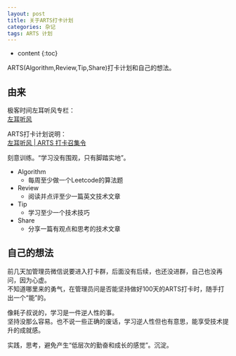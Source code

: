 ```yaml
---
layout: post
title: 关于ARTS打卡计划
categories: 杂记
tags: ARTS 计划
---
```


* content
{:toc}

ARTS(Algorithm,Review,Tip,Share)打卡计划和自己的想法。



## 由来

极客时间左耳听风专栏：  
[左耳听风](https://time.geekbang.org/column/intro/48)

ARTS打卡计划说明：  
[左耳听风 | ARTS 打卡召集令](https://time.geekbang.org/column/article/85839)


刻意训练。“学习没有围观，只有脚踏实地”。

* Algorithm
    - 每周至少做一个Leetcode的算法题
* Review
    - 阅读并点评至少一篇英文技术文章
* Tip
    - 学习至少一个技术技巧
* Share
    - 分享一篇有观点和思考的技术文章

## 自己的想法

前几天加管理员微信说要进入打卡群，后面没有后续，也还没进群，自己也没再问，因为心虚。  
不知道哪里来的勇气，在管理员问是否能坚持做好100天的ARTS打卡时，随手打出一个“能”的。

像耗子叔说的，学习是一件逆人性的事。  
坚持没那么容易。也不说一些正确的废话，学习逆人性但也有意思，能享受技术提升的成就感。

实践，思考，避免产生“低层次的勤奋和成长的感觉”。沉淀。